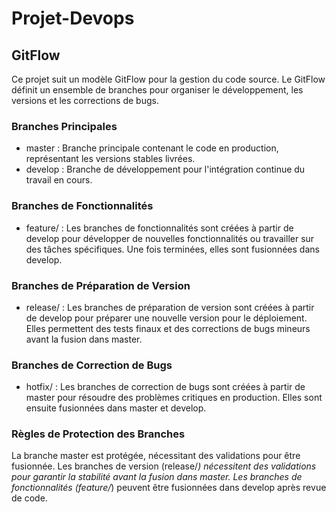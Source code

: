 # Projet-Devops

## GitFlow
Ce projet suit un modèle GitFlow pour la gestion du code source. Le GitFlow définit un ensemble de branches pour organiser le développement, les versions et les corrections de bugs.

### Branches Principales
- master : Branche principale contenant le code en production, représentant les versions stables livrées.
- develop : Branche de développement pour l'intégration continue du travail en cours.

### Branches de Fonctionnalités
- feature/ : Les branches de fonctionnalités sont créées à partir de develop pour développer de nouvelles fonctionnalités ou travailler sur des tâches spécifiques. Une fois terminées, elles sont fusionnées dans develop.

### Branches de Préparation de Version
- release/ : Les branches de préparation de version sont créées à partir de develop pour préparer une nouvelle version pour le déploiement. Elles permettent des tests finaux et des corrections de bugs mineurs avant la fusion dans master.

### Branches de Correction de Bugs
- hotfix/ : Les branches de correction de bugs sont créées à partir de master pour résoudre des problèmes critiques en production. Elles sont ensuite fusionnées dans master et develop.

### Règles de Protection des Branches
La branche master est protégée, nécessitant des validations pour être fusionnée.
Les branches de version (release/*) nécessitent des validations pour garantir la stabilité avant la fusion dans master.
Les branches de fonctionnalités (feature/*) peuvent être fusionnées dans develop après revue de code.